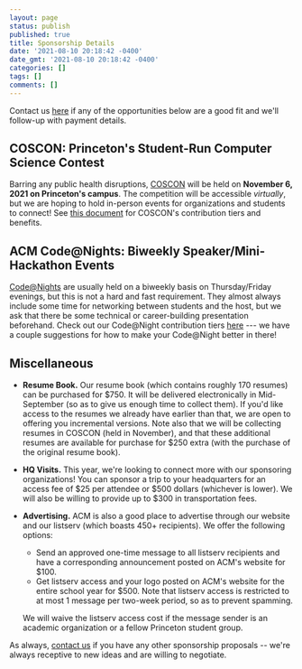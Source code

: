 ```yaml
---
layout: page
status: publish
published: true
title: Sponsorship Details
date: '2021-08-10 20:18:42 -0400'
date_gmt: '2021-08-10 20:18:42 -0400'
categories: []
tags: []
comments: []
---
```


Contact us [here](/contact) if any of the opportunities below are a good fit and we'll follow-up with payment details.

## <a name="coscon"></a>COSCON: Princeton's Student-Run Computer Science Contest

Barring any public health disruptions, [COSCON](/events/coscon) will be held on **November 6, 2021 on Princeton's campus**. The competition will be accessible *virtually*, but we are hoping to hold in-person events for organizations and students to connect! See <a href="/sponsors/sponsor_info/docs/coscon_fall_contribution_tiers.pdf" target="_blank">this document</a> for COSCON's contribution tiers and benefits.

## <a name="code-at-night"></a>ACM Code@Nights: Biweekly Speaker/Mini-Hackathon Events

[Code@Nights](/events/code-at-night) are usually held on a biweekly basis on Thursday/Friday evenings, but this is not a hard and fast requirement. They almost always include some time for networking between students and the host, but we ask that there be some technical or career-building presentation beforehand. Check out our Code@Night contribution tiers <a href="/sponsors/sponsor_info/docs/code-at-night_tiers.pdf" target="_blank">here</a> --- we have a couple suggestions for how to make your Code@Night better in there!

## Miscellaneous

<a name="resume"></a>
- **Resume Book.** Our resume book (which contains roughly 170 resumes) can be purchased for $750. It will be delivered electronically in Mid-September (so as to give us enough time to collect them). If you'd like access to the resumes we already have earlier than that, we are open to offering you incremental versions. Note also that we will be collecting resumes in COSCON (held in November), and that these additional resumes are available for purchase for $250 extra (with the purchase of the original resume book). 

<a name="hq"></a>
- **HQ Visits.** This year, we're looking to connect more with our sponsoring organizations! You can sponsor a trip to your headquarters for an access fee of $25 per attendee or $500 dollars (whichever is lower). We will also be willing to provide up to $300 in transportation fees.

<a name="advertising"></a>
- **Advertising.** ACM is also a good place to advertise through our website and our listserv (which boasts 450+ recipients). We offer the following options:
    - Send an approved one-time message to all listserv recipients and have a corresponding announcement posted on ACM's website for $100.
    - Get listserv access and your logo posted on ACM's website for the entire school year for $500. Note that listserv access is restricted to at most 1 message per two-week period, so as to prevent spamming.

  We will waive the listserv access cost if the message sender is an academic organization or a fellow Princeton student group.

As always, [contact us](/contact) if you have any other sponsorship proposals -- we're always receptive to new ideas and are willing to negotiate.
